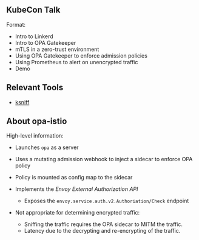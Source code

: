 ## KubeCon Talk
Format:

* Intro to Linkerd
* Intro to OPA Gatekeeper
* mTLS in a zero-trust environment
* Using OPA Gatekeeper to enforce admission policies
* Using Prometheus to alert on unencrypted traffic
* Demo

## Relevant Tools

* [ksniff](https://github.com/eldadru/ksniff)

## About opa-istio
High-level information:

* Launches `opa` as a server
* Uses a mutating admission webhook to inject a sidecar to enforce OPA policy
* Policy is mounted as config map to the sidecar
* Implements the _Envoy External Authorization API_
    * Exposes the `envoy.service.auth.v2.Authoriation/Check` endpoint

* Not appropriate for determining encrypted traffic:
  * Sniffing the traffic requires the OPA sidecar to MITM the traffic.
  * Latency due to the decrypting and re-encrypting of the traffic.
